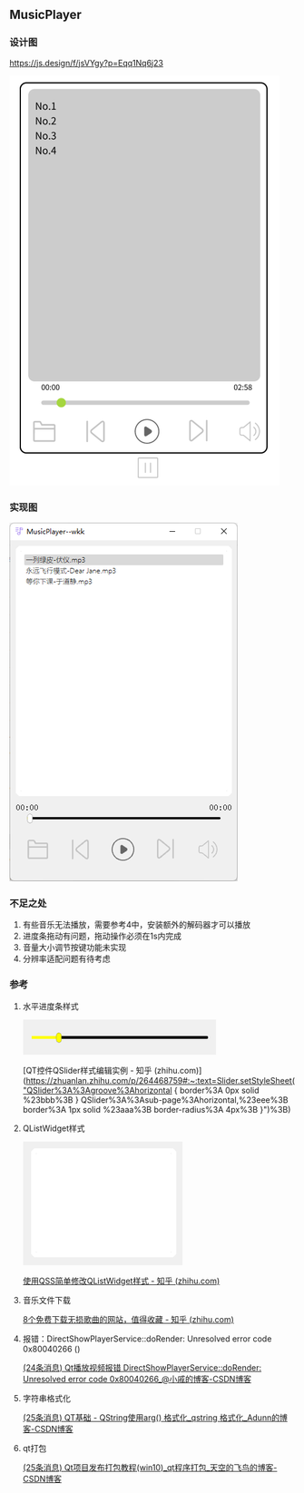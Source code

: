 ## MusicPlayer

### 设计图

https://js.design/f/jsVYgy?p=Eqq1Nq6j23

![image-20230606230504801](pic/image-20230606230504801.png)

### 实现图

![image-20230608000452083](pic/image-20230608000452083.png)

### 不足之处

1. 有些音乐无法播放，需要参考4中，安装额外的解码器才可以播放
2. 进度条拖动有问题，拖动操作必须在1s内完成
3. 音量大小调节按键功能未实现
4. 分辨率适配问题有待考虑

### 参考

1. 水平进度条样式

   ![image-20230607103945951](pic/image-20230607103945951.png)

   [QT控件QSlider样式编辑实例 - 知乎 (zhihu.com)](https://zhuanlan.zhihu.com/p/264468759#:~:text=Slider.setStyleSheet("QSlider%3A%3Agroove%3Ahorizontal { border%3A 0px solid %23bbb%3B } QSlider%3A%3Asub-page%3Ahorizontal,%23eee%3B border%3A 1px solid %23aaa%3B border-radius%3A 4px%3B }")%3B)

2. QListWidget样式

   ![image-20230607110300403](pic/image-20230607110300403.png)

   [使用QSS简单修改QListWidget样式 - 知乎 (zhihu.com)](https://zhuanlan.zhihu.com/p/404771405)

3. 音乐文件下载

   [8个免费下载无损歌曲的网站，值得收藏 - 知乎 (zhihu.com)](https://zhuanlan.zhihu.com/p/577560145)

4. 报错：DirectShowPlayerService::doRender: Unresolved error code 0x80040266 ()

   [(24条消息) Qt播放视频报错 DirectShowPlayerService::doRender: Unresolved error code 0x80040266_@小戚的博客-CSDN博客](https://blog.csdn.net/qq_41071706/article/details/89855986)

5. 字符串格式化

   [(25条消息) QT基础 - QString使用arg() 格式化_qstring 格式化_Adunn的博客-CSDN博客](https://blog.csdn.net/limeigui/article/details/125047866)

6. qt打包

   [(25条消息) Qt项目发布打包教程(win10)_qt程序打包_天空的飞鸟的博客-CSDN博客](https://blog.csdn.net/weixin_42523686/article/details/116136455)

